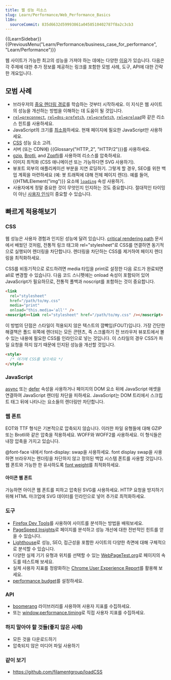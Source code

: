 ```yaml
---
title: 웹 성능 리소스
slug: Learn/Performance/Web_Performance_Basics
l10n:
  sourceCommit: 835d6632d59993861a0458510402787f8a2c3cb3
---
```


{{LearnSidebar}}{{PreviousMenu("Learn/Performance/business_case_for_performance", "Learn/Performance")}}

웹 사이트가 가능한 최고의 성능을 가져야 하는 데에는 다양한 [이유](https://web.dev/articles/why-speed-matters)가 있습니다. 다음은 각 주제에 대한 추가 정보를 제공하는 링크를 포함한 모범 사례, 도구, API에 대한 간략한 개요입니다.

## 모범 사례

- 브라우저의 [중요 렌더링 경로](/ko/docs/Web/Performance/Critical_rendering_path)를 학습하는 것부터 시작하세요. 이 지식은 웹 사이트의 성능을 개선하는 방법을 이해하는 데 도움이 될 것입니다.
- [`rel=preconnect`](/ko/docs/Web/HTML/Attributes/rel/preconnect), [`rel=dns-prefetch`](/ko/docs/Web/HTML/Attributes/rel/dns-prefetch), [`rel=prefetch`](/ko/docs/Web/HTML/Attributes/rel/prefetch), [`rel=preload`](/ko/docs/Web/HTML/Attributes/rel/preload)와 같은 리소스 힌트를 사용하세요.
- JavaScript의 크기를 [최소화](https://medium.com/@addyosmani/the-cost-of-javascript-in-2018-7d8950fbb5d4)하세요. 현재 페이지에 필요한 JavaScript만 사용하세요.
- [CSS](/ko/docs/Learn/Performance/CSS) 성능 요소 고려.
- 서버 (또는 CDN에) {{Glossary("HTTP_2", "HTTP/2")}}를 사용하세요.
- [gzip](https://www.gnu.org/software/gzip/), [Brotli](https://github.com/google/brotli), and [Zopfli](https://github.com/google/zopfli)를 사용하여 리소스를 압축하세요.
- 이미지 최적화 (CSS 애니메이션 또는 가능하다면 SVG 사용하기).
- 뷰포트 외부의 애플리케이션 부분을 지연 로딩하기. 그렇게 할 경우, SEO를 위한 백업 계획을 마련하세요 (예: 봇 트래픽에 대해 전체 페이지 렌더). 예를 들어, {{HTMLElement("img")}} 요소에 [`loading`](/ko/docs/Web/HTML/Element/img#loading) 속성 사용하기.
- 사용자에게 정말 중요한 것이 무엇인지 인지하는 것도 중요합니다. 절대적인 타이밍이 아닌 [사용자 인식](/ko/docs/Learn/Performance/Perceived_performance)이 중요할 수 있습니다.

## 빠르게 적용해보기

### CSS

웹 성능은 사용자 경험과 인지된 성능에 달려 있습니다. [critical rendering path](/ko/docs/Web/Performance/Critical_rendering_path) 문서에서 배웠던 것처럼, 전통적 링크 태그와 rel="stylesheet"로 CSS를 연결하면 동기적으로 실행되어 렌더링을 차단합니다. 렌더링을 차단하는 CSS를 제거하여 페이지 렌더링을 최적화하세요.

CSS를 비동기적으로 로드하려면 media 타입을 print로 설정한 다음 로드가 완료되면 all로 변경할 수 있습니다. 다음 코드 스니펫에는 onload 속성이 포함되어 있어 JavaScript가 필요하므로, 전통적 폴백과 noscript를 포함하는 것이 중요합니다.

```html
<link
  rel="stylesheet"
  href="/path/to/my.css"
  media="print"
  onload="this.media='all'" />
<noscript><link rel="stylesheet" href="/path/to/my.css" /></noscript>
```

이 방법의 단점은 스타일이 적용되지 않은 텍스트의 깜빡임(FOUT)입니다. 가장 간단한 해결책은 폴드 위쪽에 렌더되는 모든 콘텐츠, 즉 스크롤하기 전 브라우저 뷰포트에서 볼 수 있는 내용에 필요한 CSS를 인라인으로 넣는 것입니다. 이 스타일의 경우 CSS가 파일 요청을 하지 않기 때문에 인지된 성능을 개선할 것입니다.

```html
<style>
  /* 여기에 CSS를 넣으세요 */
</style>
```

### JavaScript

[async](/ko/docs/Web/HTML/Element/script) 또는 [defer](/ko/docs/Web/HTML/Element/script) 속성을 사용하거나 페이지의 DOM 요소 뒤에 JavaScript 애셋을 연결하여 JavaScript 렌더링 차단을 피하세요. JavaScript는 DOM 트리에서 스크립트 태그 뒤에 나타나는 요소들의 렌더링만 차단합니다.

### 웹 폰트

EOT와 TTF 형식은 기본적으로 압축되지 않습니다. 이러한 파일 유형들에 대해 GZIP 또는 Brotli와 같은 압축을 적용하세요. WOFF와 WOFF2를 사용하세요. 이 형식들은 내장 압축을 가지고 있습니다.

@font-face 내에서 font-display: swap을 사용하세요. font display swap을 사용하면 브라우저는 렌더링을 차단하지 않고 정의된 백업 시스템 폰트를 사용할 것입니다. 웹 폰트와 가능한 한 유사하도록 [font weight](/ko/docs/Web/CSS/font-weight)를 최적화하세요.

#### 아이콘 웹 폰트

가능하면 아이콘 웹 폰트를 피하고 압축된 SVG를 사용하세요. HTTP 요청을 방지하기 위해 HTML 마크업에 SVG 데이터를 인라인으로 넣어 추가로 최적화하세요.

### 도구

- [Firefox Dev Tools](https://firefox-source-docs.mozilla.org/devtools-user/performance/index.html)를 사용하여 사이트를 분석하는 방법을 배워보세요.
- [PageSpeed Insights](https://pagespeed.web.dev/)로 페이지를 분석하고 성능 개선에 대한 전반적인 힌트를 얻을 수 있습니다.
- [Lighthouse](https://developer.chrome.com/docs/lighthouse/overview/)로 성능, SEO, 접근성을 포함한 사이트의 다양한 측면에 대해 구체적으로 분석할 수 있습니다.
- 다양한 실제 기기 유형과 위치를 선택할 수 있는 [WebPageTest.org](https://webpagetest.org/)로 페이지의 속도를 테스트해 보세요.
- 실제 사용자 지표를 정량화하는 [Chrome User Experience Report](https://developer.chrome.com/docs/crux/)를 활용해 보세요.
- [performance budget](/ko/docs/Web/Performance/Performance_budgets)를 설정하세요.

### API

- [boomerang](https://github.com/akamai/boomerang) 라이브러리를 사용하여 사용자 지표를 수집하세요.
- 또는 [window.performance.timing](/ko/docs/Web/API/Performance/timing)로 직접 사용자 지표를 수집하세요.

### 하지 말아야 할 것들(좋지 않은 사례)

- 모든 것을 다운로드하기
- 압축되지 않은 미디어 파일 사용하기

### 같이 보기

- <https://github.com/filamentgroup/loadCSS>
